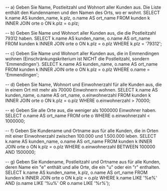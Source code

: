 -- a) Geben Sie Name, Postleitzahl und Wohnort aller Kunden aus. Die Liste enthält den Kundennamen und den Namen des Orts, wo er wohnt.
SELECT k.name AS kunden_name, k.plz, o.name AS ort_name
FROM kunden k
INNER JOIN orte o ON k.plz = o.plz;

-- b) Geben Sie Name und Wohnort aller Kunden aus, die die Postleitzahl 79312 haben.
SELECT k.name AS kunden_name, o.name AS ort_name
FROM kunden k
INNER JOIN orte o ON k.plz = o.plz
WHERE k.plz = '79312';

-- c) Geben Sie Name und Wohnort aller Kunden aus, die in Emmendingen wohnen (Einschränkungskriterium ist NICHT die Postleitzahl, sondern 'Emmendingen').
SELECT k.name AS kunden_name, o.name AS ort_name
FROM kunden k
INNER JOIN orte o ON k.plz = o.plz
WHERE o.name = 'Emmendingen';

-- d) Geben Sie Name, Wohnort und Einwohnerzahl für alle Kunden aus, die in einem Ort mit mehr als 70000 Einwohnern wohnen.
SELECT k.name AS kunden_name, o.name AS ort_name, o.einwohnerzahl
FROM kunden k
INNER JOIN orte o ON k.plz = o.plz
WHERE o.einwohnerzahl > 70000;

-- e) Geben Sie alle Orte aus, die weniger als 1000000 Einwohner haben.
SELECT o.name AS ort_name
FROM orte o
WHERE o.einwohnerzahl < 1000000;

-- f) Geben Sie Kundename und Ortname aus für alle Kunden, die in Orten mit einer Einwohnerzahl zwischen 100.000 und 1.500.000 leben.
SELECT k.name AS kunden_name, o.name AS ort_name
FROM kunden k
INNER JOIN orte o ON k.plz = o.plz
WHERE o.einwohnerzahl BETWEEN 100000 AND 1500000;

-- g) Geben Sie Kundename, Postleitzahl und Ortname aus für alle Kunden, deren Name ein "e" enthält und alle Orte, die ein "u" oder ein "r" enthalten.
SELECT k.name AS kunden_name, k.plz, o.name AS ort_name
FROM kunden k
INNER JOIN orte o ON k.plz = o.plz
WHERE k.name LIKE '%e%' AND (o.name LIKE '%u%' OR o.name LIKE '%r%');
